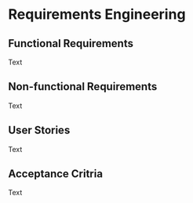 # Requirements Engineering



## Functional Requirements

Text



## Non-functional Requirements

Text




## User Stories

Text




## Acceptance Critria

Text